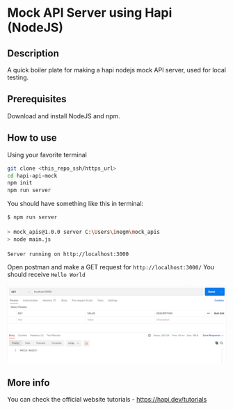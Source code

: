 # Mock API Server using Hapi (NodeJS)

## Description

A quick boiler plate for making a hapi nodejs mock API server, used for local testing.

## Prerequisites

Download and install NodeJS and npm.

## How to use

Using your favorite terminal

```bash
git clone <this_repo_ssh/https_url>
cd hapi-api-mock
npm init
npm run server
```

You should have something like this in terminal:

```bash
$ npm run server

> mock_apis@1.0.0 server C:\Users\inegm\mock_apis
> node main.js

Server running on http://localhost:3000
```

Open postman and make a GET request for `http://localhost:3000/`
You should receive `Hello World`

![postman-helloworld](./docs/imgs/postman-helloworld.png)


## More info

You can check the official website tutorials - https://hapi.dev/tutorials


